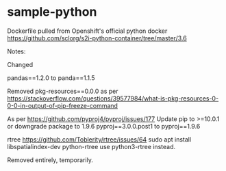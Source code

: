# sample-python

Dockerfile pulled from Openshift's official python docker
https://github.com/sclorg/s2i-python-container/tree/master/3.6

Notes:

Changed

pandas==1.2.0 to panda==1.1.5


Removed pkg-resources==0.0.0 as per https://stackoverflow.com/questions/39577984/what-is-pkg-resources-0-0-0-in-output-of-pip-freeze-command


As per https://github.com/pyproj4/pyproj/issues/177
Update pip to >=10.0.1 or downgrade package to 1.9.6
pyproj==3.0.0.post1 to pyproj==1.9.6


rtree
https://github.com/Toblerity/rtree/issues/64
sudo apt install libspatialindex-dev python-rtree
use python3-rtree instead.

Removed entirely, temporarily.
